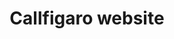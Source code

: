 ---
title: Callfigaro website
description: Designed and coded static site
category: portfolio
external_url: http://callfigaro.com/
topics: Front-end design
---